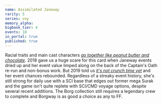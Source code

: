 ```yaml
---
name: Assimilated Janeway
rarity: 5
series: voy
memory_alpha:
bigbook_tier: 4
events: 18
in_portal: true
published: true
---
```


Racial traits and main cast characters [_go together like peanut butter and chocolate_](https://www.youtube.com/watch?v=DJLDF6qZUX0). 2018 gave us a huge scare for this card when Janeway events dried up and her event value limped along on the back of the Captain's Oath re-run and non-bonus work. But 2019 told us [_it's not crunch time yet_](https://i.gifer.com/BVya.gif) and her event chances rebounded. Regardless of a streaky event history, she's still strong for daily use with a SCI base that edges out former mega Surak and the game isn't quite replete with SCI/CMD voyage options, despite several recent additions. The Borg collection still requires a legendary crew to complete and Borgway is as good a choice as any to FF.
